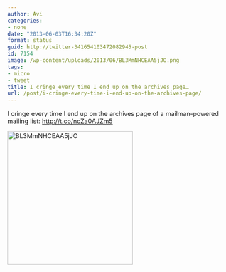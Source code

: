 ```yaml
---
author: Avi
categories:
- none
date: "2013-06-03T16:34:20Z"
format: status
guid: http://twitter-341654103472082945-post
id: 7154
image: /wp-content/uploads/2013/06/BL3MmNHCEAA5jJO.png
tags:
- micro
- tweet
title: I cringe every time I end up on the archives page…
url: /post/i-cringe-every-time-i-end-up-on-the-archives-page/
---
```

I cringe every time I end up on the archives page of a mailman-powered mailing list: http://t.co/ncZa0AJZm5

<img width="282" height="300" src="http://aviflax.com/wp-content/uploads/2013/06/BL3MmNHCEAA5jJO.png" class="attachment-medium" alt="BL3MmNHCEAA5jJO" />